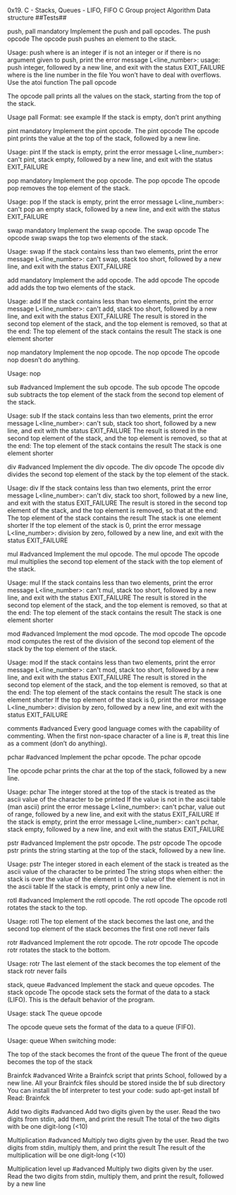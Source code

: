 0x19. C - Stacks, Queues - LIFO, FIFO C Group project Algorithm Data structure ##Tests##

push, pall mandatory Implement the push and pall opcodes. The push opcode
The opcode push pushes an element to the stack.

Usage: push where is an integer if is not an integer or if there is no argument given to push, print the error message L<line_number>: usage: push integer, followed by a new line, and exit with the status EXIT_FAILURE where is the line number in the file You won’t have to deal with overflows. Use the atoi function The pall opcode

The opcode pall prints all the values on the stack, starting from the top of the stack.

Usage pall Format: see example If the stack is empty, don’t print anything

pint mandatory Implement the pint opcode. The pint opcode
The opcode pint prints the value at the top of the stack, followed by a new line.

Usage: pint If the stack is empty, print the error message L<line_number>: can't pint, stack empty, followed by a new line, and exit with the status EXIT_FAILURE

pop mandatory Implement the pop opcode. The pop opcode
The opcode pop removes the top element of the stack.

Usage: pop If the stack is empty, print the error message L<line_number>: can't pop an empty stack, followed by a new line, and exit with the status EXIT_FAILURE

swap mandatory Implement the swap opcode. The swap opcode
The opcode swap swaps the top two elements of the stack.

Usage: swap If the stack contains less than two elements, print the error message L<line_number>: can't swap, stack too short, followed by a new line, and exit with the status EXIT_FAILURE

add mandatory Implement the add opcode. The add opcode
The opcode add adds the top two elements of the stack.

Usage: add If the stack contains less than two elements, print the error message L<line_number>: can't add, stack too short, followed by a new line, and exit with the status EXIT_FAILURE The result is stored in the second top element of the stack, and the top element is removed, so that at the end: The top element of the stack contains the result The stack is one element shorter

nop mandatory Implement the nop opcode. The nop opcode
The opcode nop doesn’t do anything.

Usage: nop

sub #advanced Implement the sub opcode. The sub opcode
The opcode sub subtracts the top element of the stack from the second top element of the stack.

Usage: sub If the stack contains less than two elements, print the error message L<line_number>: can't sub, stack too short, followed by a new line, and exit with the status EXIT_FAILURE The result is stored in the second top element of the stack, and the top element is removed, so that at the end: The top element of the stack contains the result The stack is one element shorter

div #advanced Implement the div opcode. The div opcode
The opcode div divides the second top element of the stack by the top element of the stack.

Usage: div If the stack contains less than two elements, print the error message L<line_number>: can't div, stack too short, followed by a new line, and exit with the status EXIT_FAILURE The result is stored in the second top element of the stack, and the top element is removed, so that at the end: The top element of the stack contains the result The stack is one element shorter If the top element of the stack is 0, print the error message L<line_number>: division by zero, followed by a new line, and exit with the status EXIT_FAILURE

mul #advanced Implement the mul opcode. The mul opcode
The opcode mul multiplies the second top element of the stack with the top element of the stack.

Usage: mul If the stack contains less than two elements, print the error message L<line_number>: can't mul, stack too short, followed by a new line, and exit with the status EXIT_FAILURE The result is stored in the second top element of the stack, and the top element is removed, so that at the end: The top element of the stack contains the result The stack is one element shorter

mod #advanced Implement the mod opcode. The mod opcode
The opcode mod computes the rest of the division of the second top element of the stack by the top element of the stack.

Usage: mod If the stack contains less than two elements, print the error message L<line_number>: can't mod, stack too short, followed by a new line, and exit with the status EXIT_FAILURE The result is stored in the second top element of the stack, and the top element is removed, so that at the end: The top element of the stack contains the result The stack is one element shorter If the top element of the stack is 0, print the error message L<line_number>: division by zero, followed by a new line, and exit with the status EXIT_FAILURE

comments #advanced Every good language comes with the capability of commenting. When the first non-space character of a line is #, treat this line as a comment (don’t do anything).

pchar #advanced Implement the pchar opcode. The pchar opcode

The opcode pchar prints the char at the top of the stack, followed by a new line.

Usage: pchar The integer stored at the top of the stack is treated as the ascii value of the character to be printed If the value is not in the ascii table (man ascii) print the error message L<line_number>: can't pchar, value out of range, followed by a new line, and exit with the status EXIT_FAILURE If the stack is empty, print the error message L<line_number>: can't pchar, stack empty, followed by a new line, and exit with the status EXIT_FAILURE

pstr #advanced Implement the pstr opcode. The pstr opcode
The opcode pstr prints the string starting at the top of the stack, followed by a new line.

Usage: pstr The integer stored in each element of the stack is treated as the ascii value of the character to be printed The string stops when either: the stack is over the value of the element is 0 the value of the element is not in the ascii table If the stack is empty, print only a new line.

rotl #advanced Implement the rotl opcode. The rotl opcode
The opcode rotl rotates the stack to the top.

Usage: rotl The top element of the stack becomes the last one, and the second top element of the stack becomes the first one rotl never fails

rotr #advanced Implement the rotr opcode. The rotr opcode
The opcode rotr rotates the stack to the bottom.

Usage: rotr The last element of the stack becomes the top element of the stack rotr never fails

stack, queue #advanced Implement the stack and queue opcodes. The stack opcode
The opcode stack sets the format of the data to a stack (LIFO). This is the default behavior of the program.

Usage: stack The queue opcode

The opcode queue sets the format of the data to a queue (FIFO).

Usage: queue When switching mode:

The top of the stack becomes the front of the queue The front of the queue becomes the top of the stack

Brainfck #advanced Write a Brainfck script that prints School, followed by a new line. All your Brainfck files should be stored inside the bf sub directory You can install the bf interpreter to test your code: sudo apt-get install bf Read: Brainfck

Add two digits #advanced Add two digits given by the user. Read the two digits from stdin, add them, and print the result The total of the two digits with be one digit-long (<10)

Multiplication #advanced Multiply two digits given by the user. Read the two digits from stdin, multiply them, and print the result The result of the multiplication will be one digit-long (<10)

Multiplication level up #advanced Multiply two digits given by the user. Read the two digits from stdin, multiply them, and print the result, followed by a new line
